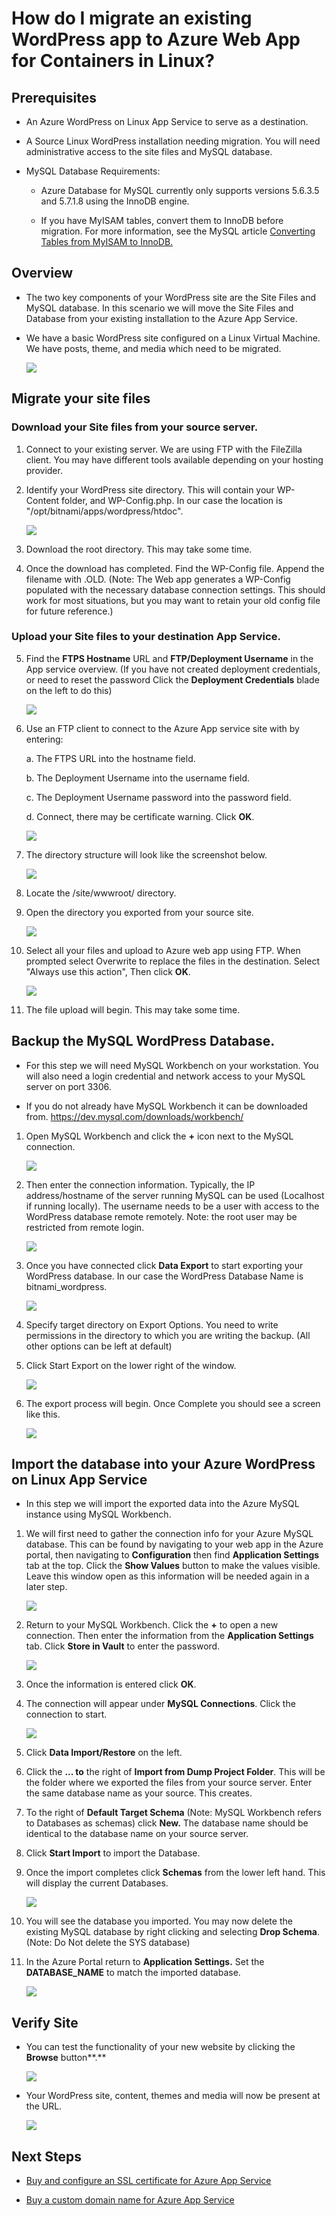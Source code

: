# **How do I migrate an existing WordPress app to Azure Web App for Containers in Linux?**

## **Prerequisites**

-   An Azure WordPress on Linux App Service to serve as a destination.

-   A Source Linux WordPress installation needing migration. You will
    need administrative access to the site files and MySQL database.

-   MySQL Database Requirements:

    -   Azure Database for MySQL currently only supports versions
        5.6.3.5 and 5.7.1.8 using the InnoDB engine.

    -   If you have MyISAM tables, convert them to InnoDB before
        migration. For more information, see the MySQL article
        [Converting Tables from MyISAM to
        InnoDB.](https://dev.mysql.com/doc/refman/5.6/en/converting-tables-to-innodb.html)

## **Overview**

-   The two key components of your WordPress site are the Site Files and
    MySQL database. In this scenario we will move the Site Files and
    Database from your existing installation to the Azure App Service.

-   We have a basic WordPress site configured on a Linux Virtual
    Machine. We have posts, theme, and media which need to be migrated.

    ![](./media014/image1.png)

## **Migrate your site files**

### **Download your Site files from your source server.**

1.  Connect to your existing server. We are using FTP with the FileZilla
    client. You may have different tools available depending on your
    hosting provider.

2.  Identify your WordPress site directory. This will contain your
    WP-Content folder, and WP-Config.php. In our case the location is
    "/opt/bitnami/apps/wordpress/htdoc".

    ![](./media014/image2.png)

3.  Download the root directory. This may take some time.

4.  Once the download has completed. Find the WP-Config file. Append the
    filename with .OLD. (Note: The Web app generates a WP-Config
    populated with the necessary database connection settings. This
    should work for most situations, but you may want to retain your old
    config file for future reference.)

### **Upload your Site files to your destination App Service.**

5.  Find the **FTPS Hostname** URL and **FTP/Deployment Username** in
    the App service overview. (If you have not created deployment
    credentials, or need to reset the password Click the **Deployment
    Credentials** blade on the left to do this)

    ![](./media014/image3.png)

6.  Use an FTP client to connect to the Azure App service site with by
    entering:

    a.  The FTPS URL into the hostname field.

    b.  The Deployment Username into the username field.

    c.  The Deployment Username password into the password field.

    d.  Connect, there may be certificate warning. Click **OK**.

    ![](./media014/image4.png)

7.  The directory structure will look like the screenshot below.

    ![](./media014/image5.png)

8.  Locate the /site/wwwroot/ directory.

9.  Open the directory you exported from your source site.

    ![](./media014/image6.png)

10. Select all your files and upload to Azure web app using FTP. When
    prompted select Overwrite to replace the files in the destination.
    Select "Always use this action", Then click **OK**.

    ![](./media014/image7.png)

11. The file upload will begin. This may take some time.

## **Backup the MySQL WordPress Database.**

-   For this step we will need MySQL Workbench on your workstation. You
    will also need a login credential and network access to your MySQL
    server on port 3306.

-   If you do not already have MySQL Workbench it can be downloaded
    from. <https://dev.mysql.com/downloads/workbench/>

1.  Open MySQL Workbench and click the **+** icon next to the MySQL
    connection.

    ![](./media014/image8.png)

2.  Then enter the connection information. Typically, the IP
    address/hostname of the server running MySQL can be used (Localhost
    if running locally). The username needs to be a user with access to
    the WordPress database remote remotely. Note: the root user may be
    restricted from remote login.

    ![](./media014/image9.png)

3.  Once you have connected click **Data Export** to start exporting
    your WordPress database. In our case the WordPress Database Name is
    bitnami_wordpress.

    ![](./media014/image10.png)

4.  Specify target directory on Export Options. You need to write
    permissions in the directory to which you are writing the backup.
    (All other options can be left at default)

5.  Click Start Export on the lower right of the window.

    ![](./media014/image11.png)

6.  The export process will begin. Once Complete you should see a screen
    like this.

    ![](./media014/image12.png)

## **Import the database into your Azure WordPress on Linux App Service**

-   In this step we will import the exported data into the Azure MySQL
    instance using MySQL Workbench.

1.  We will first need to gather the connection info for your Azure
    MySQL database. This can be found by navigating to your web app in
    the Azure portal, then navigating to **Configuration** then find
    **Application Settings** tab at the top. Click the **Show Values**
    button to make the values visible. Leave this window open as this
    information will be needed again in a later step.

    ![](./media014/image13.png)

2.  Return to your MySQL Workbench. Click the **+** to open a new
    connection. Then enter the information from the **Application
    Settings** tab. Click **Store in Vault** to enter the password.

    ![](./media014/image14.png)

3.  Once the information is entered click **OK**.

4.  The connection will appear under **MySQL Connections**. Click the
    connection to start.

    ![](./media014/image15.png)

5.  Click **Data Import/Restore** on the left.

6.  Click the **... to** the right of **Import from Dump Project
    Folder**. This will be the folder where we exported the files from
    your source server. Enter the same database name as your source.
    This creates.

7.  To the right of **Default Target Schema** (Note: MySQL Workbench
    refers to Databases as schemas) click **New.** The database name
    should be identical to the database name on your source server.

8.  Click **Start Import** to import the Database.

9.  Once the import completes click **Schemas** from the lower left
    hand. This will display the current Databases.

    ![](./media014/image16.png)

10. You will see the database you imported. You may now delete the
    existing MySQL database by right clicking and selecting **Drop
    Schema**. (Note: Do Not delete the SYS database)

11. In the Azure Portal return to **Application Settings.** Set the
    **DATABASE_NAME** to match the imported database.

    ![](./media014/image17.png)

## **Verify Site**

-   You can test the functionality of your new website by clicking the
    **Browse** button**.**

    ![](./media014/image18.png)

-   Your WordPress site, content, themes and media will now be present
    at the URL.

    ![](./media014/image19.png)

## **Next Steps**

-   [Buy and configure an SSL certificate for Azure App
    Service](https://docs.microsoft.com/en-us/azure/app-service/web-sites-purchase-ssl-web-site)

-   [Buy a custom domain name for Azure App
    Service](https://docs.microsoft.com/en-us/azure/app-service/manage-custom-dns-buy-domain)
